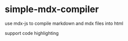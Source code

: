 # simple-mdx-compiler

use mdx-js to compile markdown and mdx files into html

support code highlighting 

